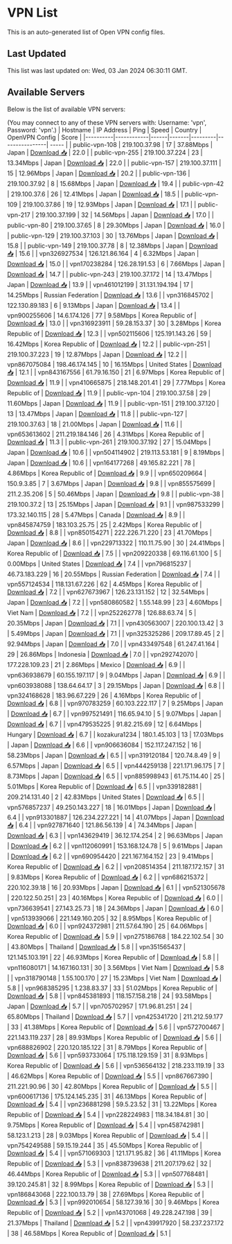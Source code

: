 # VPN List

This is an auto-generated list of Open VPN config files.

## Last Updated

This list was last updated on: Wed, 03 Jan 2024 06:30:11 GMT.

## Available Servers

Below is the list of available VPN servers:

(You may connect to any of these VPN servers with: Username: 'vpn', Password: 'vpn'.)
| Hostname | IP Address | Ping | Speed | Country | OpenVPN Config | Score |
|----------|------------|------|-------|---------|----------------| ----- |
| public-vpn-108 | 219.100.37.98 | 17 | 37.88Mbps | Japan | [Download 📥](./configs/server_0_JP.ovpn) | 22.0 |
| public-vpn-255 | 219.100.37.224 | 23 | 13.34Mbps | Japan | [Download 📥](./configs/server_1_JP.ovpn) | 22.0 |
| public-vpn-157 | 219.100.37.111 | 15 | 12.96Mbps | Japan | [Download 📥](./configs/server_2_JP.ovpn) | 20.2 |
| public-vpn-136 | 219.100.37.92 | 8 | 15.68Mbps | Japan | [Download 📥](./configs/server_3_JP.ovpn) | 19.4 |
| public-vpn-42 | 219.100.37.6 | 26 | 12.41Mbps | Japan | [Download 📥](./configs/server_4_JP.ovpn) | 18.5 |
| public-vpn-109 | 219.100.37.86 | 19 | 12.93Mbps | Japan | [Download 📥](./configs/server_5_JP.ovpn) | 17.1 |
| public-vpn-217 | 219.100.37.199 | 32 | 14.56Mbps | Japan | [Download 📥](./configs/server_6_JP.ovpn) | 17.0 |
| public-vpn-80 | 219.100.37.65 | 8 | 29.30Mbps | Japan | [Download 📥](./configs/server_7_JP.ovpn) | 16.0 |
| public-vpn-129 | 219.100.37.103 | 30 | 13.76Mbps | Japan | [Download 📥](./configs/server_8_JP.ovpn) | 15.8 |
| public-vpn-149 | 219.100.37.78 | 8 | 12.38Mbps | Japan | [Download 📥](./configs/server_9_JP.ovpn) | 15.6 |
| vpn326927534 | 126.121.86.164 | 4 | 6.32Mbps | Japan | [Download 📥](./configs/server_10_JP.ovpn) | 15.0 |
| vpn170238284 | 126.28.191.53 | 6 | 7.66Mbps | Japan | [Download 📥](./configs/server_11_JP.ovpn) | 14.7 |
| public-vpn-243 | 219.100.37.172 | 14 | 13.47Mbps | Japan | [Download 📥](./configs/server_12_JP.ovpn) | 13.9 |
| vpn461012199 | 31.131.194.194 | 17 | 14.25Mbps | Russian Federation | [Download 📥](./configs/server_13_RU.ovpn) | 13.6 |
| vpn316845702 | 122.130.89.183 | 6 | 9.13Mbps | Japan | [Download 📥](./configs/server_14_JP.ovpn) | 13.4 |
| vpn900255606 | 14.6.174.126 | 77 | 9.58Mbps | Korea Republic of | [Download 📥](./configs/server_15_KR.ovpn) | 13.0 |
| vpn316923911 | 59.28.153.37 | 30 | 3.28Mbps | Korea Republic of | [Download 📥](./configs/server_16_KR.ovpn) | 12.3 |
| vpn502115606 | 125.191.143.26 | 59 | 16.42Mbps | Korea Republic of | [Download 📥](./configs/server_17_KR.ovpn) | 12.2 |
| public-vpn-251 | 219.100.37.223 | 19 | 12.87Mbps | Japan | [Download 📥](./configs/server_18_JP.ovpn) | 12.2 |
| vpn867075084 | 198.46.174.145 | 10 | 16.15Mbps | United States | [Download 📥](./configs/server_19_US.ovpn) | 12.1 |
| vpn843167556 | 61.79.16.150 | 21 | 6.97Mbps | Korea Republic of | [Download 📥](./configs/server_20_KR.ovpn) | 11.9 |
| vpn410665875 | 218.148.201.41 | 29 | 7.77Mbps | Korea Republic of | [Download 📥](./configs/server_21_KR.ovpn) | 11.9 |
| public-vpn-104 | 219.100.37.58 | 29 | 11.60Mbps | Japan | [Download 📥](./configs/server_22_JP.ovpn) | 11.9 |
| public-vpn-151 | 219.100.37.120 | 13 | 13.47Mbps | Japan | [Download 📥](./configs/server_23_JP.ovpn) | 11.8 |
| public-vpn-127 | 219.100.37.63 | 18 | 21.00Mbps | Japan | [Download 📥](./configs/server_24_JP.ovpn) | 11.6 |
| vpn653613602 | 211.219.184.146 | 26 | 4.31Mbps | Korea Republic of | [Download 📥](./configs/server_25_KR.ovpn) | 11.3 |
| public-vpn-261 | 219.100.37.192 | 27 | 15.04Mbps | Japan | [Download 📥](./configs/server_26_JP.ovpn) | 10.6 |
| vpn504114902 | 219.113.53.181 | 9 | 8.19Mbps | Japan | [Download 📥](./configs/server_27_JP.ovpn) | 10.6 |
| vpn164177268 | 49.165.82.221 | 78 | 4.86Mbps | Korea Republic of | [Download 📥](./configs/server_28_KR.ovpn) | 9.9 |
| vpn650209664 | 150.9.3.85 | 7 | 3.67Mbps | Japan | [Download 📥](./configs/server_29_JP.ovpn) | 9.8 |
| vpn855575699 | 211.2.35.206 | 5 | 50.46Mbps | Japan | [Download 📥](./configs/server_30_JP.ovpn) | 9.8 |
| public-vpn-38 | 219.100.37.2 | 13 | 25.15Mbps | Japan | [Download 📥](./configs/server_31_JP.ovpn) | 9.1 |
| vpn987533299 | 173.32.140.115 | 28 | 5.47Mbps | Canada | [Download 📥](./configs/server_32_CA.ovpn) | 8.9 |
| vpn845874759 | 183.103.25.75 | 25 | 2.42Mbps | Korea Republic of | [Download 📥](./configs/server_33_KR.ovpn) | 8.8 |
| vpn850154271 | 222.226.71.220 | 23 | 41.70Mbps | Japan | [Download 📥](./configs/server_34_JP.ovpn) | 8.6 |
| vpn229713322 | 110.11.75.90 | 30 | 24.41Mbps | Korea Republic of | [Download 📥](./configs/server_35_KR.ovpn) | 7.5 |
| vpn209220338 | 69.116.61.100 | 5 | 0.00Mbps | United States | [Download 📥](./configs/server_36_US.ovpn) | 7.4 |
| vpn796815237 | 46.73.183.229 | 16 | 20.55Mbps | Russian Federation | [Download 📥](./configs/server_37_RU.ovpn) | 7.4 |
| vpn557124534 | 118.131.67.226 | 62 | 4.45Mbps | Korea Republic of | [Download 📥](./configs/server_38_KR.ovpn) | 7.2 |
| vpn627673967 | 126.23.131.152 | 12 | 32.54Mbps | Japan | [Download 📥](./configs/server_39_JP.ovpn) | 7.2 |
| vpn580860582 | 1.55.148.99 | 23 | 4.60Mbps | Viet Nam | [Download 📥](./configs/server_40_VN.ovpn) | 7.2 |
| vpn252262778 | 126.88.63.74 | 5 | 20.35Mbps | Japan | [Download 📥](./configs/server_41_JP.ovpn) | 7.1 |
| vpn430563007 | 220.100.13.42 | 3 | 5.49Mbps | Japan | [Download 📥](./configs/server_42_JP.ovpn) | 7.1 |
| vpn325325286 | 209.17.89.45 | 2 | 92.94Mbps | Japan | [Download 📥](./configs/server_43_JP.ovpn) | 7.0 |
| vpn433497548 | 61.247.41.164 | 29 | 26.86Mbps | Indonesia | [Download 📥](./configs/server_44_ID.ovpn) | 7.0 |
| vpn292742070 | 177.228.109.23 | 21 | 2.86Mbps | Mexico | [Download 📥](./configs/server_45_MX.ovpn) | 6.9 |
| vpn636938679 | 60.155.197.117 | 9 | 9.04Mbps | Japan | [Download 📥](./configs/server_46_JP.ovpn) | 6.9 |
| vpn603938088 | 138.64.64.17 | 3 | 29.15Mbps | Japan | [Download 📥](./configs/server_47_JP.ovpn) | 6.8 |
| vpn324168628 | 183.96.67.229 | 26 | 4.16Mbps | Korea Republic of | [Download 📥](./configs/server_48_KR.ovpn) | 6.8 |
| vpn970783259 | 60.103.222.117 | 7 | 9.25Mbps | Japan | [Download 📥](./configs/server_49_JP.ovpn) | 6.7 |
| vpn997521491 | 116.65.94.10 | 5 | 9.07Mbps | Japan | [Download 📥](./configs/server_50_JP.ovpn) | 6.7 |
| vpn479535225 | 91.82.215.69 | 12 | 6.64Mbps | Hungary | [Download 📥](./configs/server_51_HU.ovpn) | 6.7 |
| kozakura1234 | 180.1.45.103 | 13 | 17.03Mbps | Japan | [Download 📥](./configs/server_52_JP.ovpn) | 6.6 |
| vpn906636084 | 152.117.247.152 | 16 | 58.23Mbps | Japan | [Download 📥](./configs/server_53_JP.ovpn) | 6.5 |
| vpn319120184 | 120.74.8.49 | 9 | 6.57Mbps | Japan | [Download 📥](./configs/server_54_JP.ovpn) | 6.5 |
| vpn444259138 | 221.171.96.175 | 7 | 8.73Mbps | Japan | [Download 📥](./configs/server_55_JP.ovpn) | 6.5 |
| vpn885998943 | 61.75.114.40 | 25 | 5.01Mbps | Korea Republic of | [Download 📥](./configs/server_56_KR.ovpn) | 6.5 |
| vpn339182881 | 209.214.131.40 | 2 | 42.83Mbps | United States | [Download 📥](./configs/server_57_US.ovpn) | 6.5 |
| vpn576857237 | 49.250.143.227 | 18 | 16.01Mbps | Japan | [Download 📥](./configs/server_58_JP.ovpn) | 6.4 |
| vpn913301887 | 126.234.227.221 | 14 | 41.07Mbps | Japan | [Download 📥](./configs/server_59_JP.ovpn) | 6.4 |
| vpn927871640 | 121.86.56.139 | 4 | 74.34Mbps | Japan | [Download 📥](./configs/server_60_JP.ovpn) | 6.3 |
| vpn143629419 | 36.12.174.254 | 2 | 96.63Mbps | Japan | [Download 📥](./configs/server_61_JP.ovpn) | 6.2 |
| vpn112060991 | 153.168.124.78 | 5 | 9.61Mbps | Japan | [Download 📥](./configs/server_62_JP.ovpn) | 6.2 |
| vpn690954420 | 221.167.164.152 | 23 | 9.41Mbps | Korea Republic of | [Download 📥](./configs/server_63_KR.ovpn) | 6.2 |
| vpn208514354 | 211.187.172.157 | 31 | 9.83Mbps | Korea Republic of | [Download 📥](./configs/server_64_KR.ovpn) | 6.2 |
| vpn686215372 | 220.102.39.18 | 16 | 20.93Mbps | Japan | [Download 📥](./configs/server_65_JP.ovpn) | 6.1 |
| vpn521305678 | 220.122.50.251 | 23 | 40.16Mbps | Korea Republic of | [Download 📥](./configs/server_66_KR.ovpn) | 6.0 |
| vpn736639541 | 27.143.25.73 | 18 | 24.36Mbps | Japan | [Download 📥](./configs/server_67_JP.ovpn) | 6.0 |
| vpn513939066 | 221.149.160.205 | 32 | 8.95Mbps | Korea Republic of | [Download 📥](./configs/server_68_KR.ovpn) | 6.0 |
| vpn924372981 | 211.57.64.190 | 25 | 64.06Mbps | Korea Republic of | [Download 📥](./configs/server_69_KR.ovpn) | 5.9 |
| vpn275186768 | 184.22.102.54 | 30 | 43.80Mbps | Thailand | [Download 📥](./configs/server_70_TH.ovpn) | 5.8 |
| vpn351565437 | 121.145.103.191 | 22 | 46.93Mbps | Korea Republic of | [Download 📥](./configs/server_71_KR.ovpn) | 5.8 |
| vpn116080171 | 14.167.160.131 | 30 | 3.56Mbps | Viet Nam | [Download 📥](./configs/server_72_VN.ovpn) | 5.8 |
| vpn318790148 | 1.55.100.170 | 27 | 15.23Mbps | Viet Nam | [Download 📥](./configs/server_73_VN.ovpn) | 5.8 |
| vpn968385295 | 1.238.83.37 | 33 | 51.02Mbps | Korea Republic of | [Download 📥](./configs/server_74_KR.ovpn) | 5.8 |
| vpn845381893 | 118.157.158.218 | 24 | 93.58Mbps | Japan | [Download 📥](./configs/server_75_JP.ovpn) | 5.7 |
| vpn705702957 | 171.96.81.251 | 24 | 65.80Mbps | Thailand | [Download 📥](./configs/server_76_TH.ovpn) | 5.7 |
| vpn425341720 | 211.212.59.177 | 33 | 41.38Mbps | Korea Republic of | [Download 📥](./configs/server_77_KR.ovpn) | 5.6 |
| vpn572700467 | 221.143.119.237 | 28 | 89.93Mbps | Korea Republic of | [Download 📥](./configs/server_78_KR.ovpn) | 5.6 |
| vpn688826902 | 220.120.185.122 | 31 | 8.79Mbps | Korea Republic of | [Download 📥](./configs/server_79_KR.ovpn) | 5.6 |
| vpn593733064 | 175.118.129.159 | 31 | 8.93Mbps | Korea Republic of | [Download 📥](./configs/server_80_KR.ovpn) | 5.6 |
| vpn536564132 | 218.233.119.19 | 33 | 46.62Mbps | Korea Republic of | [Download 📥](./configs/server_81_KR.ovpn) | 5.5 |
| vpn867667390 | 211.221.90.96 | 30 | 42.80Mbps | Korea Republic of | [Download 📥](./configs/server_82_KR.ovpn) | 5.5 |
| vpn600617136 | 175.124.145.235 | 31 | 46.13Mbps | Korea Republic of | [Download 📥](./configs/server_83_KR.ovpn) | 5.4 |
| vpn236881298 | 59.5.23.52 | 31 | 13.22Mbps | Korea Republic of | [Download 📥](./configs/server_84_KR.ovpn) | 5.4 |
| vpn228224983 | 118.34.184.81 | 30 | 9.75Mbps | Korea Republic of | [Download 📥](./configs/server_85_KR.ovpn) | 5.4 |
| vpn458742981 | 58.123.1.213 | 28 | 9.03Mbps | Korea Republic of | [Download 📥](./configs/server_86_KR.ovpn) | 5.4 |
| vpn754249588 | 59.15.19.244 | 35 | 45.50Mbps | Korea Republic of | [Download 📥](./configs/server_87_KR.ovpn) | 5.4 |
| vpn571069303 | 121.171.95.82 | 36 | 41.11Mbps | Korea Republic of | [Download 📥](./configs/server_88_KR.ovpn) | 5.3 |
| vpn838739638 | 211.207.179.62 | 32 | 46.44Mbps | Korea Republic of | [Download 📥](./configs/server_89_KR.ovpn) | 5.3 |
| vpn507768481 | 39.120.245.81 | 32 | 8.99Mbps | Korea Republic of | [Download 📥](./configs/server_90_KR.ovpn) | 5.3 |
| vpn186843068 | 222.100.13.79 | 38 | 27.69Mbps | Korea Republic of | [Download 📥](./configs/server_91_KR.ovpn) | 5.3 |
| vpn992010654 | 58.127.39.16 | 30 | 9.46Mbps | Korea Republic of | [Download 📥](./configs/server_92_KR.ovpn) | 5.2 |
| vpn143701068 | 49.228.247.198 | 39 | 21.37Mbps | Thailand | [Download 📥](./configs/server_93_TH.ovpn) | 5.2 |
| vpn439917920 | 58.237.237.172 | 38 | 46.58Mbps | Korea Republic of | [Download 📥](./configs/server_94_KR.ovpn) | 5.1 |
